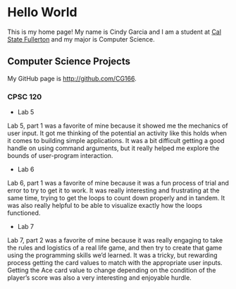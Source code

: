 # Hello World

This is my home page! My name is Cindy Garcia and I am a student at [Cal State Fullerton](http://www.fullerton.edu/) and my major is Computer Science.

## Computer Science Projects

My GitHub page is http://github.com/CG166.

### CPSC 120

* Lab 5

Lab 5, part 1 was a favorite of mine because it showed me the mechanics of user input. It got me thinking of the potential an activity like this holds when it comes to building simple applications. It was a bit difficult getting a good handle on using command arguments, but it really helped me explore the bounds of user-program interaction.


* Lab 6

Lab 6, part 1 was a favorite of mine because it was a fun process of trial and error to try to get it to work. It was really interesting and frustrating at the same time, trying to get the loops to count down properly and in tandem. It was also really helpful to be able to visualize exactly how the loops functioned.


* Lab 7

Lab 7, part 2 was a favorite of mine because it was really engaging to take the rules and logistics of a real life game, and then try to create that game using the programming skills we’d learned. It was a tricky, but rewarding process getting the card values to match with the appropriate user inputs. Getting the Ace card value to change depending on the condition of the player’s score was also a very interesting and enjoyable hurdle.


